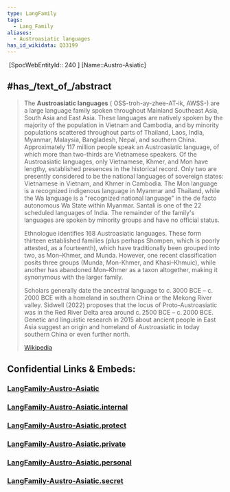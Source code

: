 ```yaml
---
type: LangFamily
tags:
  - Lang_Family
aliases:
  - Austroasiatic languages
has_id_wikidata: Q33199
---
```

﻿
 [SpocWebEntityId:: 240 ]
[Name::Austro-Asiatic]


## #has_/text_of_/abstract 

> The **Austroasiatic languages** ( OSS-troh-ay-zhee-AT-ik, AWSS-) are a large language family spoken throughout Mainland Southeast Asia, South Asia and East Asia. These languages are natively spoken by the majority of the population in Vietnam and Cambodia, and by minority populations scattered throughout parts of Thailand, Laos, India, Myanmar, Malaysia, Bangladesh, Nepal, and southern China. Approximately 117 million people speak an Austroasiatic language, of which more than two-thirds are Vietnamese speakers. Of the Austroasiatic languages, only Vietnamese, Khmer, and Mon have lengthy, established presences in the  historical record. Only two are presently considered to be the national languages of sovereign states: Vietnamese in Vietnam, and Khmer in Cambodia. The Mon language is a recognized indigenous language in Myanmar and Thailand, while  the Wa language is a "recognized national language" in the de facto autonomous Wa State within Myanmar. Santali is one of the 22 scheduled languages of India. The remainder of the family's languages are spoken by minority groups and have no official status.
>
> Ethnologue identifies 168 Austroasiatic languages. These form thirteen established families (plus perhaps Shompen, which is poorly attested, as a fourteenth), which have traditionally been grouped into two, as Mon–Khmer, and Munda. However, one recent classification posits three groups (Munda, Mon-Khmer, and Khasi–Khmuic), while another has abandoned Mon–Khmer as a taxon altogether, making it synonymous with the larger family.
>
> Scholars generally date the ancestral language to c. 3000 BCE – c. 2000 BCE with a homeland in southern China or the Mekong River valley. Sidwell (2022) proposes that the locus of Proto-Austroasiatic was in the Red River Delta area around c. 2500 BCE – c. 2000 BCE. Genetic and linguistic research in 2015 about ancient people in East Asia suggest an origin and homeland of Austroasiatic in today southern China or even further north.
>
> [Wikipedia](https://en.wikipedia.org/wiki/Austroasiatic%20languages)

## Confidential Links & Embeds: 

### [LangFamily-Austro-Asiatic](/_public/Language/Lang~Family/LangFamily-Austro-Asiatic.md) 

### [LangFamily-Austro-Asiatic.internal](/_internal/Language/Lang~Family/LangFamily-Austro-Asiatic.internal.md) 

### [LangFamily-Austro-Asiatic.protect](/_protect/Language/Lang~Family/LangFamily-Austro-Asiatic.protect.md) 

### [LangFamily-Austro-Asiatic.private](/_private/Language/Lang~Family/LangFamily-Austro-Asiatic.private.md) 

### [LangFamily-Austro-Asiatic.personal](/_personal/Language/Lang~Family/LangFamily-Austro-Asiatic.personal.md) 

### [LangFamily-Austro-Asiatic.secret](/_secret/Language/Lang~Family/LangFamily-Austro-Asiatic.secret.md) 
